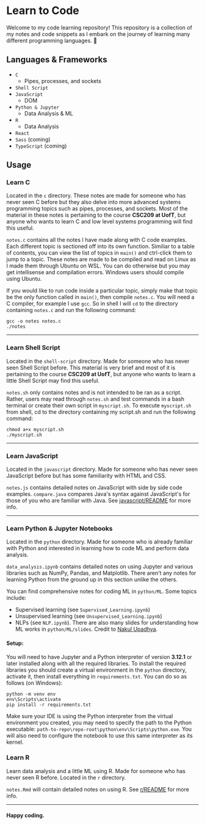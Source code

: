 # Learn to Code

Welcome to my code learning repository! This repository is a collection of my notes and code snippets as I embark on the journey of learning many different programming languages. 🚀


## Languages & Frameworks

- `C`
    - Pipes, processes, and sockets
- `Shell Script` 
- `JavaScript` 
  - DOM
- `Python & Jupyter`
  - Data Analysis & ML
- `R`
  - Data Analysis
- `React`
- `Sass` (coming)
- `TypeScript` (coming)


## Usage

### Learn C
Located in the `c` directory. These notes are made for someone who has never seen C before but they also delve into more advanced systems programming topics such as pipes, processes, and sockets. Most of the material in these notes is pertaining to the course **CSC209 at UofT**, but anyone who wants to learn C and low level systems programming will find this useful.

`notes.c` contains all the notes I have made along with C code examples. Each different topic is sectioned off into its own function. Similiar to a table of contents, you can view the list of topics in `main()` and ctrl-click them to jump to a topic. These notes are made to be compiled and read on Linux as I made them through Ubuntu on WSL. You can do otherwise but you may get intellisense and compilation errors. Windows users should compile using Ubuntu.

If you would like to run code inside a particular topic, simply make that topic be the only function called in `main()`, then compile `notes.c`. You will need a C compiler, for example I use `gcc`. So in shell I will `cd` to the directory containing `notes.c` and run the following command:

```
gcc -o notes notes.c
./notes
```

---
### Learn Shell Script
Located in the `shell-script` directory. Made for someone who has never seen Shell Script before. This material is very brief and most of it is pertaining to the course **CSC209 at UofT**, but anyone who wants to learn a little Shell Script may find this useful.

`notes.sh` only contains notes and is not intended to be ran as a script. Rather, users may read through `notes.sh` and test commands in a bash terminal or create their own script in `myscript.sh`. To execute `myscript.sh` from shell, cd to the directory containing my script.sh and run the following command:
```
chmod a+x myscript.sh
./myscript.sh
```

---
### Learn JavaScript
Located in the `javascript` directory. Made for someone who has never seen JavaScript before but has some familiarity with HTML and CSS.

`notes.js` contains detailed notes on JavaScript with side by side code examples. `compare.java` compares Java's syntax against JavaScript's for those of you who are familiar with Java. See [javascript/README](javascript/README.md) for more info.

---
### Learn Python & Jupyter Notebooks
Located in the `python` directory. Made for someone who is already familiar with Python and interested in learning how to code ML and perform data analysis. 

`data_analysis.ipynb` contains detailed notes on using Jupyter and various libraries such as NumPy, Pandas, and Matplotlib. There aren't any notes for learning Python from the ground up in this section unlike the others. 

You can find comprehensive notes for coding ML in `python/ML`. Some topics include:
- Supervised learning (see `Supervised_Learning.ipynb`)
- Unsupervised learning (see `Unsupervised_Learning.ipynb`)
- NLPs (see `NLP.ipynb`).
There are also many slides for understanding how ML works in `python/ML/slides`. Credit to [Nakul Upadhya](https://github.com/upadhyan).

#### Setup:
You will need to have Jupyter and a Python interpreter of version **3.12.1** or later installed along with all the required libraries. To install the required libraries you should create a virtual environment in the `python` directory, activate it, then install everything in `requirements.txt`. You can do so as follows (on Windows):
```
python -m venv env
env\Scripts\activate
pip install -r requirements.txt
```

Make sure your IDE is using the Python interpreter from the virtual environment you created, you may need to specify the path to the Python executable: `path-to-repo\repo-root\python\env\Scripts\python.exe`. You will also need to configure the notebook to use this same interpreter as its kernel.

### Learn R
Learn data analysis and a little ML using R. Made for someone who has never seen R before. Located in the `r` directory.

`notes.Rmd` will contain detailed notes on using R. See [r/README](r/README.md) for more info.

---

#### Happy coding.
